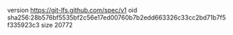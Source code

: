 version https://git-lfs.github.com/spec/v1
oid sha256:28b576bf5535bf2c56e17ed00760b7b2edd663326c33cc2bd71b7f5f335923c3
size 20772
